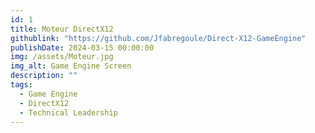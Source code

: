 ```yaml
---
id: 1
title: Moteur DirectX12
githublink: "https://github.com/Jfabregoule/Direct-X12-GameEngine"
publishDate: 2024-03-15 00:00:00
img: /assets/Moteur.jpg
img_alt: Game Engine Screen
description: ""
tags:
  - Game Engine
  - DirectX12
  - Technical Leadership
---
```

